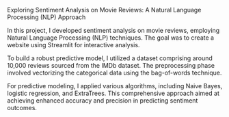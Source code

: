 Exploring Sentiment Analysis on Movie Reviews: A Natural Language Processing (NLP) Approach

In this project, I developed sentiment analysis on movie reviews, employing Natural Language Processing (NLP) techniques. The goal was to create a website using Streamlit for interactive analysis.

To build a robust predictive model, I utilized a dataset comprising around 10,000 reviews sourced from the IMDb dataset. The preprocessing phase involved vectorizing the categorical data using the bag-of-words technique.

For predictive modeling, I applied various algorithms, including Naive Bayes, logistic regression, and ExtraTrees. This comprehensive approach aimed at achieving enhanced accuracy and precision in predicting sentiment outcomes.
